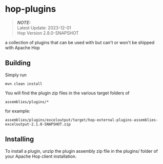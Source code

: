 # hop-plugins
> **_NOTE:_**  
> Latest Update: 2023-12-01 \
> Hop Version 2.8.0-SNAPSHOT

a collection of plugins that can be used with but can't or won't be shipped with Apache Hop 

## Building

Simply run 

`mvn clean install`

You will find the plugin zip files in the various target folders of 

`assemblies/plugins/*`

for example:

`assemblies/plugins/exceloutput/target/hop-external-plugins-assemblies-exceloutput-2.1.0-SNAPSHOT.zip`

## Installing

To install a plugin, unzip the plugin assembly zip file in the plugins/ folder of your Apache Hop client installation.

